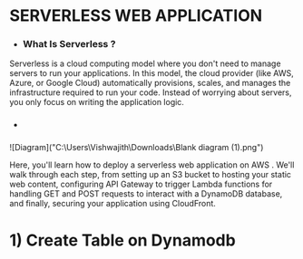 # SERVERLESS WEB APPLICATION                                                      
                                                           
* ### What Is Serverless ?

Serverless is a cloud computing model where you don't need to manage servers to run your applications. In this model, the cloud provider (like AWS, Azure, or Google Cloud) automatically provisions, scales, and manages the infrastructure required to run your code. Instead of worrying about servers, you only focus on writing the application logic.

* ###

![Diagram]("C:\Users\Vishwajith\Downloads\Blank diagram (1).png")

Here, you'll learn how to deploy a serverless web application on AWS . We'll walk through each step, from setting up an S3 bucket to hosting your static web content, configuring API Gateway to trigger Lambda functions for handling GET and POST requests to interact with a DynamoDB database, and finally, securing your application using CloudFront.

# 1) Create Table on Dynamodb
  

